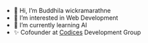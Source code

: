 - 👋 Hi, I’m Buddhila wickramarathne
- 👀 I’m interested in Web Development 
- 🌱 I’m currently learning AI
- ✨ Cofounder at [Codices](https://codices.dev/) Development Group
<!---- 💞️ I’m looking to collaborate on ...
- 📫 How to reach me by--->
<!---
Buddhila/Buddhila is a ✨ special ✨ repository because its `README.md` (this file) appears on your GitHub profile.
You can click the Preview link to take a look at your changes.
--->
